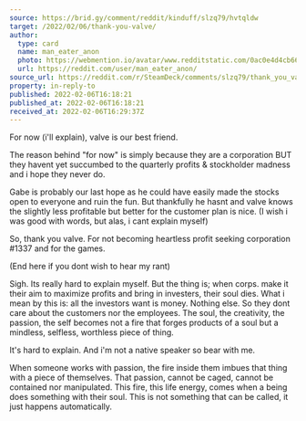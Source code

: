 ```yaml
---
source: https://brid.gy/comment/reddit/kinduff/slzq79/hvtqldw
target: /2022/02/06/thank-you-valve/
author:
  type: card
  name: man_eater_anon
  photo: https://webmention.io/avatar/www.redditstatic.com/0ac0e4d4cb66abcfe8acaec21a6f47c3db9eafe5697fa20ef9ffb57606f269ba.png
  url: https://reddit.com/user/man_eater_anon/
source_url: https://reddit.com/r/SteamDeck/comments/slzq79/thank_you_valve/hvtqldw/
property: in-reply-to
published: 2022-02-06T16:18:21
published_at: 2022-02-06T16:18:21
received_at: 2022-02-06T16:29:37Z
---
```


For now (i'll explain), valve is our best friend.

The reason behind "for now" is simply because they are a corporation BUT they havent yet succumbed to the quarterly profits & stockholder madness and i hope they never do.

Gabe is probably our last hope as he could have easily made the stocks open to everyone and ruin the fun. But thankfully he hasnt and valve knows the slightly less profitable but better for the customer plan is nice. (I wish i was good with words, but alas, i cant explain myself)

So, thank you valve. For not becoming heartless profit seeking corporation #1337 and for the games.

(End here if you dont wish to hear my rant)

Sigh. Its really hard to explain myself. But the thing is; when corps. make it their aim to maximize profits and bring in investers, their soul dies. What i mean by this is: all the investors want is money. Nothing else. So they dont care about the customers nor the employees. The soul, the creativity, the passion, the self becomes not a fire that forges products of a soul but a mindless, selfless, worthless piece of thing.

It's hard to explain. And i'm not a native speaker so bear with me.

When someone works with passion, the fire inside them imbues that thing with a piece of themselves. That passion, cannot be caged, cannot be contained nor manipulated. This fire, this life energy, comes when a being does something with their soul. This is not something that can be called, it just happens automatically.
